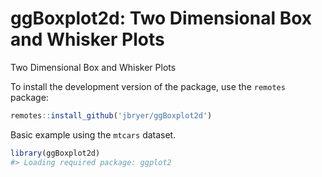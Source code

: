 ggBoxplot2d: Two Dimensional Box and Whisker Plots
================

Two Dimensional Box and Whisker Plots

To install the development version of the package, use the `remotes`
package:

``` r
remotes::install_github('jbryer/ggBoxplot2d')
```

Basic example using the `mtcars` dataset.

``` r
library(ggBoxplot2d)
#> Loading required package: ggplot2
```
